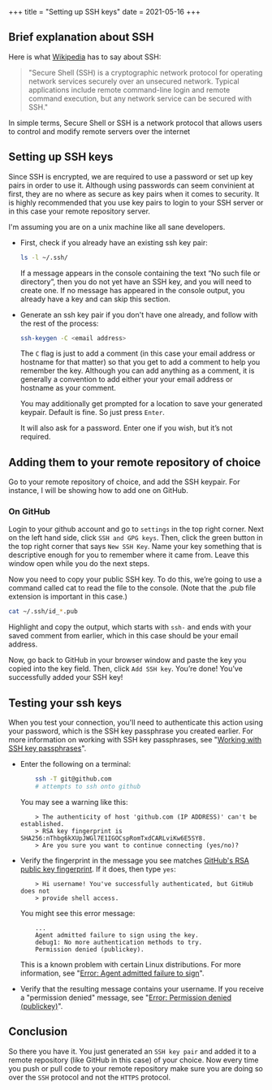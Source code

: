 +++
title = "Setting up SSH keys"
date = 2021-05-16
+++

## Brief explanation about SSH

Here is what [Wikipedia](https://en.wikipedia.org/wiki/Secure_Shell) has to say
about SSH:

> "Secure Shell (SSH) is a cryptographic network protocol for operating network
  services securely over an unsecured network. Typical applications include remote
  command-line login and remote command execution, but any network service can be
  secured with SSH."

In simple terms, Secure Shell or SSH is a network protocol that allows users to
control and modify remote servers over the internet

## Setting up SSH keys

Since SSH is encrypted, we are required to use a password or set up key pairs
in order to use it. Although using passwords can seem convinient at first, they
are no where as secure as key pairs when it comes to security. It is highly
recommended that you use key pairs to login to your SSH server or in this case
your remote repository server.

I'm assuming you are on a unix machine like all sane developers.

- First, check if you already have an existing ssh key pair:

    ```sh
    ls -l ~/.ssh/
    ```

    If a message appears in the console containing the text “No such file or
    directory”, then you do not yet have an SSH key, and you will need to create
    one. If no message has appeared in the console output, you already have a
    key and can skip this section.

- Generate an ssh key pair if you don't have one already, and follow with the rest of the process:

    ```sh
    ssh-keygen -C <email address>
    ```

    The `C` flag is just to add a comment (in this case your email address or
    hostname for that matter) so that you get to add a comment to help you
    remember the key. Although you can add anything as a comment, it is
    generally a convention to add either your your email address or hostname as
    your comment.

    You may additionally get prompted for a location to save your generated
    keypair.  Default is fine. So just press `Enter`.

    It will also ask for a password. Enter one if you wish, but it’s not
    required.

## Adding them to your remote repository of choice

Go to your remote repository of choice, and add the SSH keypair. For instance, I
will be showing how to add one on GitHub.

### On GitHub

Login to your github account and go to `settings` in the top right corner. Next
on the left hand side, click `SSH and GPG keys`. Then, click the green button in
the top right corner that says `New SSH Key`. Name your key something that is
descriptive enough for you to remember where it came from. Leave this window
open while you do the next steps.

Now you need to copy your public SSH key. To do this, we’re going to use a
command called cat to read the file to the console. (Note that the .pub file
extension is important in this case.)

```sh
cat ~/.ssh/id_*.pub
```

Highlight and copy the output, which starts with `ssh-` and ends with your
saved comment from earlier, which in this case should be your email address.

Now, go back to GitHub in your browser window and paste the key you copied into
the key field. Then, click `Add SSH key`. You’re done! You’ve successfully added
your SSH key!

## Testing your ssh keys

When you test your connection, you'll need to authenticate this action using
your password, which is the SSH key passphrase you created earlier. For more
information on working with SSH key passphrases, see "[Working with SSH key
passphrases](https://docs.github.com/en/articles/working-with-ssh-key-passphrases)".

- Enter the following on a terminal:

    ```sh
        ssh -T git@github.com
        # attempts to ssh onto github
    ```

    You may see a warning like this:

    ```custom
        > The authenticity of host 'github.com (IP ADDRESS)' can't be established.
        > RSA key fingerprint is SHA256:nThbg6kXUpJWGl7E1IGOCspRomTxdCARLviKw6E5SY8.
        > Are you sure you want to continue connecting (yes/no)?
    ```

- Verify the fingerprint in the message you see matches [GitHub's RSA public key
  fingerprint](https://docs.github.com/en/github/authenticating-to-github/githubs-ssh-key-fingerprints).
  If it does, then type `yes`:

    ```custom
        > Hi username! You've successfully authenticated, but GitHub does not
        > provide shell access.
    ```

    You might see this error message:

    ```custom
        ...
        Agent admitted failure to sign using the key.
        debug1: No more authentication methods to try.
        Permission denied (publickey).
    ```

    This is a known problem with certain Linux distributions. For more
    information, see "[Error: Agent admitted failure to
    sign](https://docs.github.com/en/articles/error-agent-admitted-failure-to-sign)".

- Verify that the resulting message contains your username. If you receive a
"permission denied" message, see "[Error: Permission denied
(publickey)](https://docs.github.com/en/articles/error-permission-denied-publickey)".

## Conclusion

So there you have it. You just generated an `SSH key pair` and added it to a
remote repository (like GitHub in this case) of your choice. Now every time you
push or pull code to your remote repository make sure you are doing so over the
`SSH` protocol and not the `HTTPS` protocol.
